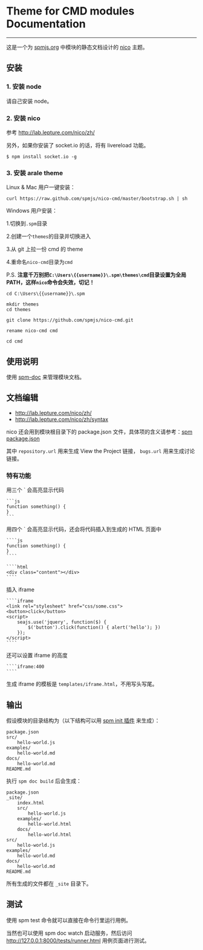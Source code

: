 # Theme for CMD modules Documentation

---

这是一个为 [spmjs.org](http://spmjs.org) 中模块的静态文档设计的 [nico](http://lab.lepture.com/nico/) 主题。


## 安装


### 1. 安装 node

请自己安装 node。


### 2. 安装 nico

参考 http://lab.lepture.com/nico/zh/

另外，如果你安装了 socket.io 的话，将有 livereload 功能。

```
$ npm install socket.io -g
```

### 3. 安装 arale theme

Linux & Mac 用户一键安装：

```
curl https://raw.github.com/spmjs/nico-cmd/master/bootstrap.sh | sh
```

Windows 用户安装：

1.切换到`.spm`目录

2.创建一个`themes`的目录并切换进入

3.从 git 上拉一份 cmd 的 theme

4.重命名`nico-cmd`目录为`cmd`

P.S. __注意千万别把`C:\Users\{{username}}\.spm\themes\cmd`目录设置为全局PATH，这样`nico`命令会失效，切记！__

```
cd C:\Users\{{username}}\.spm

mkdir themes
cd themes

git clone https://github.com/spmjs/nico-cmd.git

rename nico-cmd cmd

cd cmd
```

## 使用说明

使用 [spm-doc](https://github.com/spmjs/spm-doc) 来管理模块文档。

## 文档编辑

- http://lab.lepture.com/nico/zh/
- http://lab.lepture.com/nico/zh/syntax

nico 还会用到模块根目录下的 package.json 文件，具体项的含义请参考：[spm package.json](https://github.com/spmjs/spm/wiki/package.json)

其中 ``repository.url`` 用来生成 View the Project 链接， ``bugs.url`` 用来生成讨论链接。


### 特有功能

用三个 ` 会高亮显示代码

    ```js
    function something() {
    }
    ```

用四个 ` 会高亮显示代码，还会将代码插入到生成的 HTML 页面中

    ````js
    function something() {
    }
    ````

    ````html
    <div class="content"></div>
    ````

插入 iframe

    ````iframe
    <link rel="stylesheet" href="css/some.css">
    <button>click</button>
    <script>
        seajs.use('jquery', function($) {
            $('button').click(function() { alert('hello'); })
        });
    </script>
    ````

还可以设置 iframe 的高度

    ````iframe:400
    ````

生成 iframe 的模板是 `templates/iframe.html`，不用写头写尾。



## 输出

假设模块的目录结构为（以下结构可以用 [spm init 插件](https://github.com/spmjs/spm-init) 来生成）：

```
package.json
src/
    hello-world.js
examples/
    hello-world.md
docs/
    hello-world.md
README.md
```

执行 `spm doc build` 后会生成：

```
package.json
_site/
    index.html
    src/
        hello-world.js
    examples/
        hello-world.html
    docs/
        hello-world.html
src/
    hello-world.js
examples/
    hello-world.md
docs/
    hello-world.md
README.md
```

所有生成的文件都在 `_site` 目录下。


## 测试

使用 spm test 命令就可以直接在命令行里运行用例。

当然也可以使用 spm doc watch 启动服务，然后访问 http://127.0.0.1:8000/tests/runner.html 用例页面进行测试。
